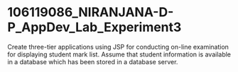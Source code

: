 # 106119086_NIRANJANA-D-P_AppDev_Lab_Experiment3
Create three-tier applications using JSP for conducting on-line examination for displaying student mark list. Assume that student information is available in a database which has been stored in a database server.
